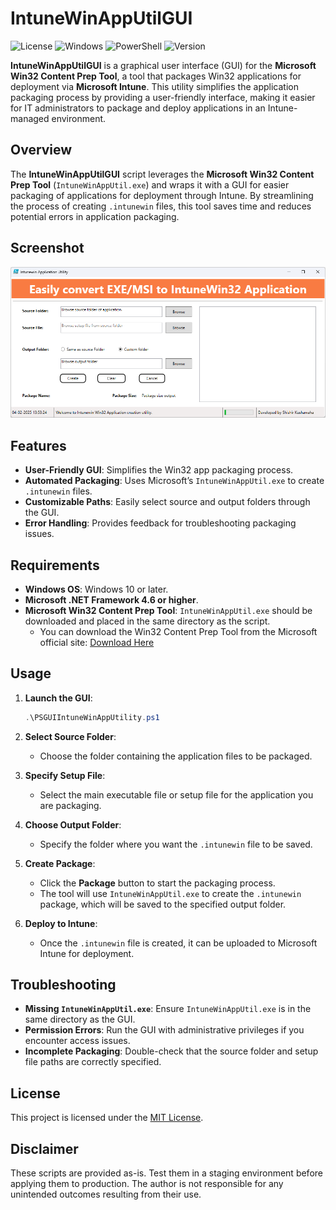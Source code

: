 # IntuneWinAppUtilGUI
![License](https://img.shields.io/badge/license-MIT-blue.svg)
![Windows](https://img.shields.io/badge/Windows-10%2B-blue.svg)
![PowerShell](https://img.shields.io/badge/powershell-7.0%2B-blue.svg)
![Version](https://img.shields.io/badge/version-1.0.0-green.svg)

**IntuneWinAppUtilGUI** is a graphical user interface (GUI) for the **Microsoft Win32 Content Prep Tool**, a tool that packages Win32 applications for deployment via **Microsoft Intune**. This utility simplifies the application packaging process by providing a user-friendly interface, making it easier for IT administrators to package and deploy applications in an Intune-managed environment.

## Overview

The **IntuneWinAppUtilGUI** script leverages the **Microsoft Win32 Content Prep Tool** (`IntuneWinAppUtil.exe`) and wraps it with a GUI for easier packaging of applications for deployment through Intune. By streamlining the process of creating `.intunewin` files, this tool saves time and reduces potential errors in application packaging.

## **Screenshot**
![Screenshot](Screenshot.png)

## Features

- **User-Friendly GUI**: Simplifies the Win32 app packaging process.
- **Automated Packaging**: Uses Microsoft’s `IntuneWinAppUtil.exe` to create `.intunewin` files.
- **Customizable Paths**: Easily select source and output folders through the GUI.
- **Error Handling**: Provides feedback for troubleshooting packaging issues.

## Requirements

- **Windows OS**: Windows 10 or later.
- **Microsoft .NET Framework 4.6 or higher**.
- **Microsoft Win32 Content Prep Tool**: `IntuneWinAppUtil.exe` should be downloaded and placed in the same directory as the script.
  - You can download the Win32 Content Prep Tool from the Microsoft official site: [Download Here](https://learn.microsoft.com/mem/intune/apps/apps-win32-app-management#prepare-the-win32-app-content)


## Usage

1. **Launch the GUI**:

   ```powershell
   .\PSGUIIntuneWinAppUtility.ps1
   ```

2. **Select Source Folder**:
   - Choose the folder containing the application files to be packaged.

3. **Specify Setup File**:
   - Select the main executable file or setup file for the application you are packaging.

4. **Choose Output Folder**:
   - Specify the folder where you want the `.intunewin` file to be saved.

5. **Create Package**:
   - Click the **Package** button to start the packaging process.
   - The tool will use `IntuneWinAppUtil.exe` to create the `.intunewin` package, which will be saved to the specified output folder.

6. **Deploy to Intune**:
   - Once the `.intunewin` file is created, it can be uploaded to Microsoft Intune for deployment.

## Troubleshooting

- **Missing `IntuneWinAppUtil.exe`**: Ensure `IntuneWinAppUtil.exe` is in the same directory as the GUI.
- **Permission Errors**: Run the GUI with administrative privileges if you encounter access issues.
- **Incomplete Packaging**: Double-check that the source folder and setup file paths are correctly specified.

## License
This project is licensed under the [MIT License](https://opensource.org/licenses/MIT).

## Disclaimer
These scripts are provided as-is. Test them in a staging environment before applying them to production. The author is not responsible for any unintended outcomes resulting from their use.


